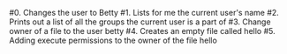 #0. Changes the user to Betty
#1. Lists for me the current user's name
#2. Prints out a list of all the groups the current user is a part of
#3. Change owner of a file to the user betty
#4. Creates an empty file called hello
#5. Adding execute permissions to the owner of the file hello
